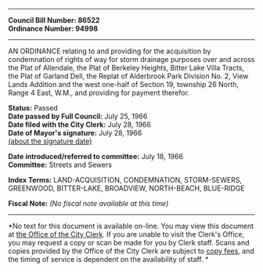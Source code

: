 * * * * *  
  
**Council Bill Number: [](#h0)[](#h2)86522**   
**Ordinance Number: 94998**  
  
* * * * *  
  
AN ORDINANCE relating to and providing for the acquisition by condemnation of rights of way for storm drainage purposes over and across the Plat of Allendale, the Plat of Berkeley Heights, Bitter Lake Villa Tracts, the Plat of Garland Dell, the Replat of Alderbrook Park Division No. 2, View Lands Addition and the west one-half of Section 19, township 26 North, Range 4 East, W.M., and providing for payment therefor.  
  
**Status:** Passed   
**Date passed by Full Council:** July 25, 1966   
**Date filed with the City Clerk:** July 28, 1966   
**Date of Mayor's signature:** July 28, 1966   
[(about the signature date)](/~public/approvaldate.htm)   
  
  
**Date introduced/referred to committee:** July 18, 1966   
**Committee:** Streets and Sewers   
  
**Index Terms:** LAND-ACQUISITION, CONDEMNATION, STORM-SEWERS, GREENWOOD, BITTER-LAKE, BROADVIEW, NORTH-BEACH, BLUE-RIDGE  
  
**Fiscal Note:** *(No fiscal note available at this time)*  
  
* * * * *  
  
*No text for this document is available on-line. You may view this document at [the Office of the City Clerk](http://www.seattle.gov/leg/clerk/contactUs.htm). If you are unable to visit the Clerk's Office, you may request a copy or scan be made for you by Clerk staff. Scans and copies provided by the Office of the City Clerk are subject to [copy fees](http://clerk.seattle.gov/~public/clerkfees.htm), and the timing of service is dependent on the availability of staff. *  
  
  
